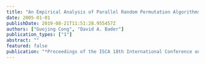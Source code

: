 ```yaml
---
title: "An Empirical Analysis of Parallel Random Permutation Algorithms ON SMPs"
date: 2005-01-01
publishDate: 2019-08-21T11:51:28.955457Z
authors: ["Guojing Cong", "David A. Bader"]
publication_types: ["1"]
abstract: ""
featured: false
publication: "*Proceedings of the ISCA 18th International Conference on Parallel and Distributed Computing Systems, September 12-14, 2005 Imperial Palace Hotel, Las Vegas, Nevada, USA*"
---
```


